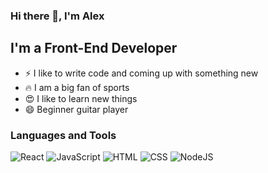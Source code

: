 ### Hi there 👋, I'm Alex

## I'm a Front-End Developer
- ⚡ I like to write code and coming up with something new
- 🔥 I am a big fan of sports
- 😍 I like to learn new things
- 😄 Beginner guitar player

### Languages and Tools
![React](https://img.shields.io/badge/-React-blue?style=for-the-badge&logo=react&logoColor=FFF)
![JavaScript](https://img.shields.io/badge/-JavaScript-blue?style=for-the-badge&logo=javascript)
![HTML](https://img.shields.io/badge/-HTML-blue?style=for-the-badge&logo=html)
![CSS](https://img.shields.io/badge/-CSS-blue?style=for-the-badge&logo=css)
![NodeJS](https://img.shields.io/badge/-Node.JS-blue?style=for-the-badge&logo=nodeJS)

